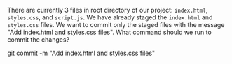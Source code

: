 There are currently 3 files in root directory of our project: `index.html`, `styles.css`, and `script.js`. We have already staged the `index.html` and `styles.css` files. We want to commit only the staged files with the message "Add index.html and styles.css files". What command should we run to commit the changes?

<codeblock language="bash" type="exercise" testMode="fixedInput" matchSolutionCode="true">
  <code></code>

<solution>
git commit -m "Add index.html and styles.css files"
</solution>
</codeblock>
